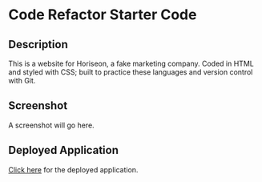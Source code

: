 # Code Refactor Starter Code
## Description
This is a website for Horiseon, a fake marketing company. Coded in HTML and styled with CSS; built to practice these languages and version control with Git.

## Screenshot
A screenshot will go here.

## Deployed Application
[Click here](https://katiechurchwell.github.io/challenge-one/Develop/index.html) for the deployed application.